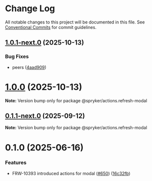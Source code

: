 # Change Log

All notable changes to this project will be documented in this file.
See [Conventional Commits](https://conventionalcommits.org) for commit guidelines.

## [1.0.1-next.0](https://github.com/spryker/ui-components/compare/@spryker/actions.refresh-modal@1.0.0...@spryker/actions.refresh-modal@1.0.1-next.0) (2025-10-13)


### Bug Fixes

* peers ([4aad909](https://github.com/spryker/ui-components/commit/4aad909b629f797c3b8b5e211d5b3a53d0e70d56))





# [1.0.0](https://github.com/spryker/ui-components/compare/@spryker/actions.refresh-modal@0.1.1-next.0...@spryker/actions.refresh-modal@1.0.0) (2025-10-13)

**Note:** Version bump only for package @spryker/actions.refresh-modal





## [0.1.1-next.0](http://172.31.0.22:9292/spryker-internal-ci/ui-components/compare/@spryker/actions.refresh-modal@0.1.0...@spryker/actions.refresh-modal@0.1.1-next.0) (2025-09-12)

**Note:** Version bump only for package @spryker/actions.refresh-modal





# 0.1.0 (2025-06-16)


### Features

* FRW-10393 introduced actions for modal ([#650](http://172.31.0.22:9292/spryker-internal-ci/ui-components/issues/650)) ([16c32fb](http://172.31.0.22:9292/spryker-internal-ci/ui-components/commits/16c32fbcf381a1bc5e32c1c6347dca8451e7ba52))
